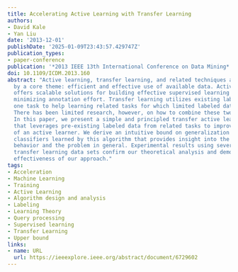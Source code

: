 ```yaml
---
title: Accelerating Active Learning with Transfer Learning
authors:
- David Kale
- Yan Liu
date: '2013-12-01'
publishDate: '2025-01-09T23:43:57.429747Z'
publication_types:
- paper-conference
publication: '*2013 IEEE 13th International Conference on Data Mining*'
doi: 10.1109/ICDM.2013.160
abstract: "Active learning, transfer learning, and related techniques are unified
  by a core theme: efficient and effective use of available data. Active learning
  offers scalable solutions for building effective supervised learning models while
  minimizing annotation effort. Transfer learning utilizes existing labeled data from
  one task to help learning related tasks for which limited labeled data are available.
  There has been limited research, however, on how to combine these two techniques.
  In this paper, we present a simple and principled transfer active learning framework
  that leverages pre-existing labeled data from related tasks to improve the performance
  of an active learner. We derive an intuitive bound on generalization error for the
  classifiers learned by this algorithm that provides insight into the algorithm's
  behavior and the problem in general. Experimental results using several well-known
  transfer learning data sets confirm our theoretical analysis and demonstrate the
  effectiveness of our approach."
tags:
- Acceleration
- Machine Learning
- Training
- Active Learning
- Algorithm design and analysis
- Labeling
- Learning Theory
- Query processing
- Supervised learning
- Transfer Learning
- Upper bound
links:
- name: URL
  url: https://ieeexplore.ieee.org/abstract/document/6729602
---
```

